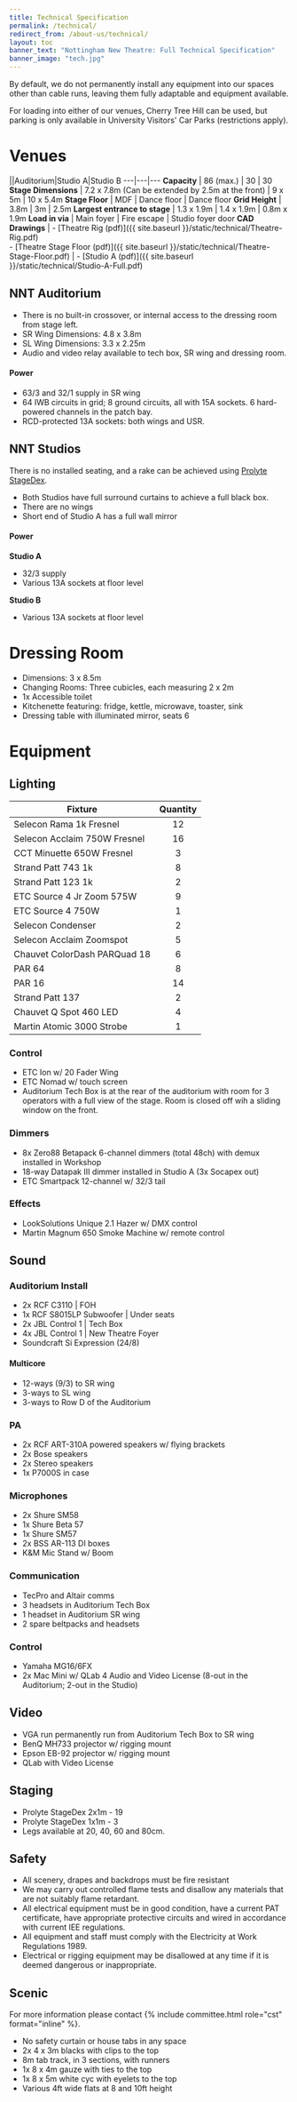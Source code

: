 ```yaml
---
title: Technical Specification
permalink: /technical/
redirect_from: /about-us/technical/
layout: toc 
banner_text: "Nottingham New Theatre: Full Technical Specification"
banner_image: "tech.jpg"
--- 
```


By default, we do not permanently install any equipment into our spaces other than cable runs, leaving them fully adaptable and equipment available.

For loading into either of our venues, Cherry Tree Hill can be used, but parking is only available in University Visitors' Car Parks (restrictions apply).

# Venues

||Auditorium|Studio A|Studio B
---|---|---
**Capacity** | 86 (max.) | 30 | 30 
**Stage Dimensions** | 7.2 x 7.8m (Can be extended by 2.5m at the front) | 9 x 5m | 10 x 5.4m
**Stage Floor** | MDF | Dance floor | Dance floor 
**Grid Height** | 3.8m | 3m | 2.5m 
**Largest entrance to stage** | 1.3 x 1.9m | 1.4 x 1.9m | 0.8m x 1.9m 
**Load in via** | Main foyer | Fire escape | Studio foyer door 
**CAD Drawings** | - [Theatre Rig (pdf)]({{ site.baseurl }}/static/technical/Theatre-Rig.pdf) <br /> - [Theatre Stage Floor (pdf)]({{ site.baseurl }}/static/technical/Theatre-Stage-Floor.pdf) | - [Studio A (pdf)]({{ site.baseurl }}/static/technical/Studio-A-Full.pdf)

<div class="row">
<div class="col-lg">
<div class="nt-card nt-card-purple" markdown="1">

## NNT Auditorium

<div class="card-body" markdown="1">

- There is no built-in crossover, or internal access to the dressing room from stage left.
- SR Wing Dimensions: 4.8 x 3.8m 
- SL Wing Dimensions: 3.3 x 2.25m 
- Audio and video relay available to tech box, SR wing and dressing room.

#### Power

- 63/3 and 32/1 supply in SR wing 
- 64 IWB circuits in grid; 8 ground circuits, all with 15A sockets. 6 hard-powered channels in the patch bay.
- RCD-protected 13A sockets: both wings and USR.

</div>
</div>
</div>
<div class="col-lg">
<div class="nt-card nt-card-orange" markdown="1">

## NNT Studios 

<div class="card-body" markdown="1">


There is no installed seating, and a rake can be achieved using [Prolyte StageDex](#staging).
- Both Studios have full surround curtains to achieve a full black box. 
- There are no wings 
- Short end of Studio A has a full wall mirror 

#### Power 
**Studio A**
- 32/3 supply 
- Various 13A sockets at floor level

**Studio B**

- Various 13A sockets at floor level

</div>
</div>
</div>
</div>

# Dressing Room
- Dimensions: 3 x 8.5m 
- Changing Rooms: Three cubicles, each measuring 2 x 2m 
- 1x Accessible toilet 
- Kitchenette featuring: fridge, kettle, microwave, toaster, sink 
- Dressing table with illuminated mirror, seats 6

# Equipment 

## Lighting 

<div class="row">
<div class="col-lg" markdown="1">

|Fixture|Quantity|
|---|:---:|
|Selecon Rama 1k Fresnel | 12
|Selecon Acclaim 750W Fresnel| 16
|CCT Minuette 650W Fresnel| 3
|Strand Patt 743 1k| 8
|Strand Patt 123 1k| 2
|ETC Source 4 Jr Zoom 575W| 9
|ETC Source 4 750W| 1
|Selecon Condenser| 2
|Selecon Acclaim Zoomspot| 5
|Chauvet ColorDash PARQuad 18| 6
|PAR 64| 8
|PAR 16| 14
|Strand Patt 137| 2
|Chauvet Q Spot 460 LED| 4
|Martin Atomic 3000 Strobe | 1

</div>
<div class="col-lg" markdown="1">

### Control 
- ETC Ion w/ 20 Fader Wing 
- ETC Nomad w/ touch screen 
- Auditorium Tech Box is at the rear of the auditorium with room for 3 operators with a full view of the stage. Room is closed off wih a sliding window on the front.

### Dimmers 
- 8x Zero88 Betapack 6-channel dimmers (total 48ch) with demux installed in Workshop
- 18-way Datapak III dimmer installed in Studio A (3x Socapex out)
- ETC Smartpack 12-channel w/ 32/3 tail 

### Effects 
- LookSolutions Unique 2.1 Hazer w/ DMX control 
- Martin Magnum 650 Smoke Machine w/ remote control

</div>
</div>

## Sound 

<div class="row">
<div class="col-lg" markdown="1">

### Auditorium Install 
- 2x RCF C3110 \| FOH 
- 1x RCF S8015LP Subwoofer \| Under seats 
- 2x JBL Control 1 \| Tech Box 
- 4x JBL Control 1 \| New Theatre Foyer 
- Soundcraft Si Expression (24/8)

#### Multicore
- 12-ways (9/3) to SR wing 
- 3-ways to SL wing 
- 3-ways to Row D of the Auditorium 

### PA

- 2x RCF ART-310A powered speakers w/ flying brackets 
- 2x Bose speakers 
- 2x Stereo speakers 
- 1x P7000S in case

</div>
<div class="col-lg" markdown="1">

### Microphones
- 2x Shure SM58
- 1x Shure Beta 57
- 1x Shure SM57 
- 2x BSS AR-113 DI boxes 
- K&M Mic Stand w/ Boom 

### Communication 
- TecPro and Altair comms 
- 3 headsets in Auditorium Tech Box 
- 1 headset in Auditorium SR wing 
- 2 spare beltpacks and headsets 

### Control
- Yamaha MG16/6FX
- 2x Mac Mini w/ QLab 4 Audio and Video License (8-out in the Auditorium; 2-out in the Studio)

</div>
</div>

<div class="row">
<div class="col-lg" markdown="1">

## Video 
- VGA run permanently run from Auditorium Tech Box to SR wing
- BenQ MH733 projector w/ rigging mount 
- Epson EB-92 projector w/ rigging mount
- QLab with Video License  

</div>
<div class="col-lg" markdown="1">

## Staging 
- Prolyte StageDex 2x1m - 19
- Prolyte StageDex 1x1m - 3 
- Legs available at 20, 40, 60 and 80cm.

</div>
</div>

## Safety 
- All scenery, drapes and backdrops must be fire resistant
- We may carry out controlled flame tests and disallow any materials that are not suitably flame retardant. 
- All electrical equipment must be in good condition, have a current PAT certificate, have appropriate protective circuits and wired in accordance with current IEE regulations. 
- All equipment and staff must comply with the Electricity at Work Regulations 1989.
- Electrical or rigging equipment may be disallowed at any time if it is deemed dangerous or inappropriate.

## Scenic 
For more information please contact {% include committee.html role="cst" format="inline" %}.

- No safety curtain or house tabs in any space
- 2x 4 x 3m blacks with clips to the top
- 8m tab track, in 3 sections, with runners 
- 1x 8 x 4m gauze with ties to the top 
- 1x 8 x 5m white cyc with eyelets to the top 
- Various 4ft wide flats at 8 and 10ft height
